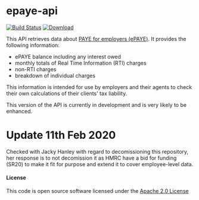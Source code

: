 # epaye-api

[![Build Status](https://travis-ci.org/hmrc/epaye-api.svg)](https://travis-ci.org/hmrc/epaye-api) [ ![Download](https://api.bintray.com/packages/hmrc/releases/epaye-api/images/download.svg) ](https://bintray.com/hmrc/releases/epaye-api/_latestVersion)

This API retrieves data about <a href="https://www.gov.uk/paye-for-employers">PAYE for employers (ePAYE)</a>. It provides the following information:

* ePAYE balance including any interest owed
* monthly totals of Real Time Information (RTI) charges
* non-RTI charges
* breakdown of individual charges

This information is intended for use by employers and their agents to check their own calculations of their clients' tax liability.

This version of the API is currently in development and is very likely to be enhanced.

# Update 11th Feb 2020
Checked with Jacky Hanley with regard to decomissioning this repository, her response is to not decomission it as HMRC have a bid for funding (SR20) to make it fit for purpose and extend it to cover employee-level data.


#### License

This code is open source software licensed under the [Apache 2.0 License]("http://www.apache.org/licenses/LICENSE-2.0.html")
